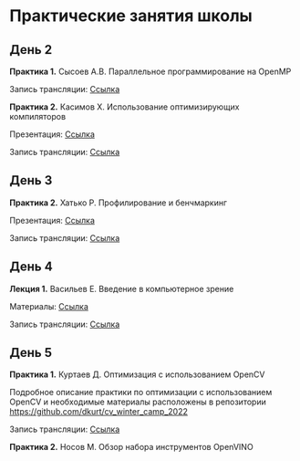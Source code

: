 # Практические занятия школы

## День 2


 __Практика 1.__ Сысоев А.В. Параллельное программирование на OpenMP

  Запись трансляции: [Cсылка](https://www.youtube.com/watch?v=vHX98dKVGjs&t=4837s)

 __Практика 2.__ Касимов Х. Использование оптимизирующих компиляторов

  Презентация: [Cсылка](2.2._Kasimov_Intel_compiler_overview_and_optimizations.pdf)
  
  Запись трансляции: [Cсылка](https://www.youtube.com/watch?v=vHX98dKVGjs&t=11290s)
  
## День 3

 __Практика 2.__ Хатько Р. Профилирование и бенчмаркинг

  Презентация: [Cсылка](3.2._Khatko_Profiling_and_benchmarking.pdf)
 

  Запись трансляции: [Cсылка](https://www.youtube.com/watch?v=Z4HsGeg0tDU&t=10803s)
  

## День 4

__Лекция 1.__ Васильев Е. Введение в компьютерное зрение

  Материалы: [Cсылка](4.1._Vasiliev_Introduction_to_computer_vision.zip)  
  
  Запись трансляции: [Cсылка](https://www.youtube.com/watch?v=MdWi_yyql5Q&t=7250s)

## День 5


__Практика 1.__ Куртаев Д. Оптимизация с использованием OpenCV

  Подробное описание практики по оптимизации с использованием OpenCV и необходимые материалы расположены в репозитории https://github.com/dkurt/cv_winter_camp_2022

  Запись трансляции: [Cсылка]()

__Практика 2.__ Носов М. Обзор набора инструментов OpenVINO 

